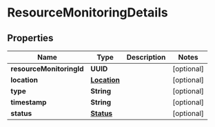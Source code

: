 

# ResourceMonitoringDetails


## Properties

Name | Type | Description | Notes
------------ | ------------- | ------------- | -------------
**resourceMonitoringId** | **UUID** |  |  [optional]
**location** | [**Location**](Location.md) |  |  [optional]
**type** | **String** |  |  [optional]
**timestamp** | **String** |  |  [optional]
**status** | [**Status**](Status.md) |  |  [optional]



